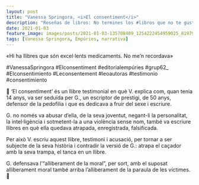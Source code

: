 ```yaml
---
layout: post
title: "Vanessa Springora, <i>El consentiment</i>"
description: "Reseñas de libros: No termines los #libros que no te gustan. I els #llibres que t'agraden llegeix-los tants cops com calgui."
date: 2021-01-03
feature_image: images/posts/2021-01-03-135708409_1254222454959025_819792368255136902_n_17887768801878066.jpg
tags: [Vanessa Springora, Empúries, narrativa]
---
```


«Hi ha llibres que són excel·lents medicaments. No me’n recordava»
<!--more-->

#VanessaSpringora #Elconsentiment #editorialempúries #grup62_ #Elconsentimiento #Leconsentement #leoautoras #testimonio #consentimiento

🖤 ‘El consentiment’ és un llibre testimonial en què V. explica com, quan tenia 14 anys, va ser seduïda per G., un escriptor de prestigi, de 50 anys, defensor de la pedofília i que es dedicava a fruir del sexe i escriure.

G. no només va abusar d’ella, de la seva joventut, negant-li la personalitat, la intel·ligència i sotmetent-la a una violència sense nom, també va escriure llibres en què ella quedava atrapada, enregistrada, falsificada.

Per això V. escriu aquest llibre, testimoni i acusació, per tornar a ser subjecte de la seva història i contradir la versió de G.: atrapa el caçador amb la seva trampa, el tanca en un llibre.

G. defensava l’“alliberament de la moral”, per sort, amb el suposat alliberament moral també arriba l’alliberament de la paraula de les víctimes. 🖤
